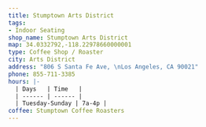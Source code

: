 ```yaml
---
title: Stumptown Arts District
tags:
- Indoor Seating
shop_name: Stumptown Arts District
map: 34.0332792,-118.22978660000001
type: Coffee Shop / Roaster
city: Arts District
address: "806 S Santa Fe Ave, \nLos Angeles, CA 90021"
phone: 855-711-3385
hours: |-
  | Days   | Time   |
  | ------ | ------ |
  | Tuesday-Sunday | 7a-4p |
coffee: Stumptown Coffee Roasters
---
```



